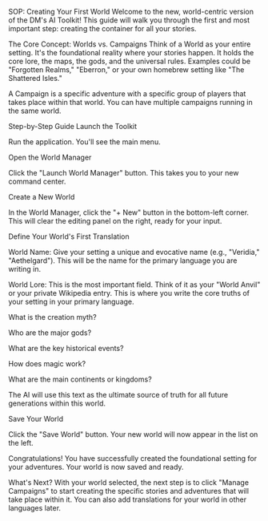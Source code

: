 SOP: Creating Your First World
Welcome to the new, world-centric version of the DM's AI Toolkit! This guide will walk you through the first and most important step: creating the container for all your stories.

The Core Concept: Worlds vs. Campaigns
Think of a World as your entire setting. It's the foundational reality where your stories happen. It holds the core lore, the maps, the gods, and the universal rules. Examples could be "Forgotten Realms," "Eberron," or your own homebrew setting like "The Shattered Isles."

A Campaign is a specific adventure with a specific group of players that takes place within that world. You can have multiple campaigns running in the same world.

Step-by-Step Guide
Launch the Toolkit

Run the application. You'll see the main menu.

Open the World Manager

Click the "Launch World Manager" button. This takes you to your new command center.

Create a New World

In the World Manager, click the "+ New" button in the bottom-left corner. This will clear the editing panel on the right, ready for your input.

Define Your World's First Translation

World Name: Give your setting a unique and evocative name (e.g., "Veridia," "Aethelgard"). This will be the name for the primary language you are writing in.

World Lore: This is the most important field. Think of it as your "World Anvil" or your private Wikipedia entry. This is where you write the core truths of your setting in your primary language.

What is the creation myth?

Who are the major gods?

What are the key historical events?

How does magic work?

What are the main continents or kingdoms?

The AI will use this text as the ultimate source of truth for all future generations within this world.

Save Your World

Click the "Save World" button. Your new world will now appear in the list on the left.

Congratulations! You have successfully created the foundational setting for your adventures. Your world is now saved and ready.

What's Next?
With your world selected, the next step is to click "Manage Campaigns" to start creating the specific stories and adventures that will take place within it. You can also add translations for your world in other languages later.